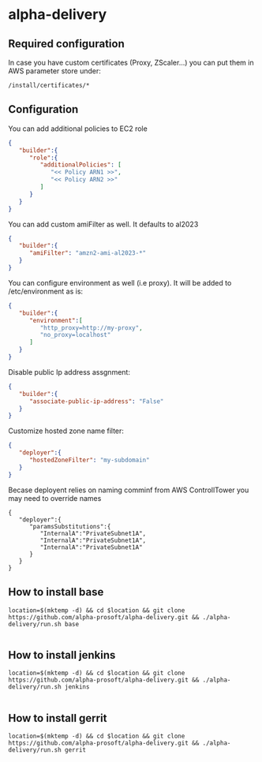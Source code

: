 # alpha-delivery

## Required configuration

In case you have custom certificates (Proxy, ZScaler...) you can put them in AWS parameter store under: 
```
/install/certificates/*
```

## Configuration

You can add additional policies to EC2 role
```json
{
   "builder":{
      "role":{
         "additionalPolicies": [
            "<< Policy ARN1 >>",
            "<< Policy ARN2 >>"
         ]
      }
   }
}
```

You can add custom amiFilter as well. It defaults to al2023
```json
{
   "builder":{
      "amiFilter": "amzn2-ami-al2023-*"
   }
}
```


You can configure environment as well (i.e proxy). It will be added to /etc/environment as is:
```json
{
   "builder":{
      "environment":[
         "http_proxy=http://my-proxy",
         "no_proxy=localhost"
      ]
   }
}
```

Disable public Ip address assgnment:
```json
{
   "builder":{
      "associate-public-ip-address": "False"
   }
}
```

Customize hosted zone name filter:
```json
{
   "deployer":{
      "hostedZoneFilter": "my-subdomain"
   }
}
```

Becase deployent relies on naming comminf from AWS ControllTower you may need to override names 
```
{
   "deployer":{
      "paramsSubstitutions":{
         "InternalA":"PrivateSubnet1A",
         "InternalA":"PrivateSubnet1A",
         "InternalA":"PrivateSubnet1A"
      }
   }
}
```

## How to install base

```
location=$(mktemp -d) && cd $location && git clone https://github.com/alpha-prosoft/alpha-delivery.git && ./alpha-delivery/run.sh base


```


## How to install jenkins

```
location=$(mktemp -d) && cd $location && git clone https://github.com/alpha-prosoft/alpha-delivery.git && ./alpha-delivery/run.sh jenkins


```


## How to install gerrit

```
location=$(mktemp -d) && cd $location && git clone https://github.com/alpha-prosoft/alpha-delivery.git && ./alpha-delivery/run.sh gerrit
```
